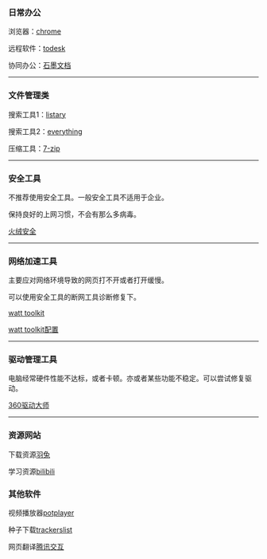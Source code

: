 ### 日常办公

浏览器：[chrome](https://www.google.cn/chrome/index.html)

远程软件：[todesk](https://www.todesk.com/download.html)

协同办公：[石墨文档](https://shimo.im/)

---

### 文件管理类

搜索工具1：[listary](https://www.listary.com/)

搜索工具2：[everything](https://www.voidtools.com/zh-cn/)

压缩工具：[7-zip](https://pc.qq.com/detail/5/detail_2685.html)

---

### 安全工具

不推荐使用安全工具。一般安全工具不适用于企业。

保持良好的上网习惯，不会有那么多病毒。

[火绒安全](https://www.huorong.cn/person5.html)

---

### 网络加速工具

主要应对网络环境导致的网页打不开或者打开缓慢。

可以使用安全工具的断网工具诊断修复下。

[watt toolkit](https://steampp.net/)

[watt toolkit配置](WattToolkit配置.md)

---

### 驱动管理工具

电脑经常硬件性能不达标，或者卡顿。亦或者某些功能不稳定。可以尝试修复驱动。

[360驱动大师](http://dm.weishi.360.cn/home.html)

---

### 资源网站

下载资源[羽兔](https://www.yutu.cn/popsoft.html)

学习资源[bilibili](https://www.bilibili.com/)

### 其他软件

视频播放器[potplayer](http://potplayer.tv/?lang=zh_CN)

种子下载[trackerslist](https://trackerslist.com/#/zh)

网页翻译[腾讯交互](https://transmart.qq.com/zh-CN/download)

